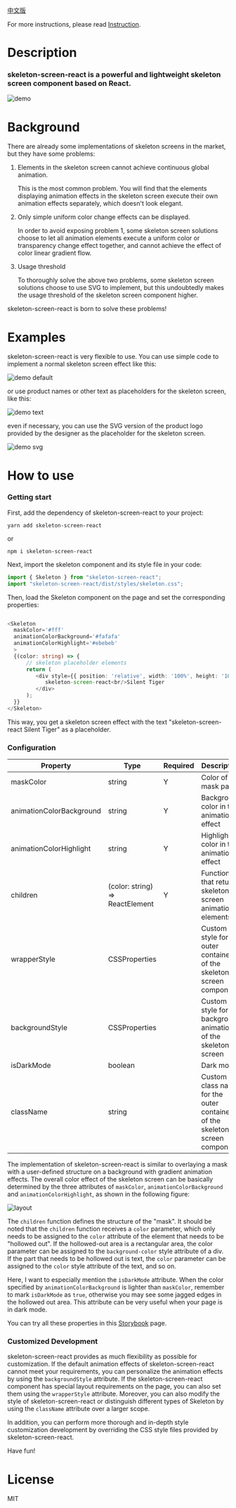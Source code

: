 [中文版](./README.ZH_CN.MD)

For more instructions, please read [Instruction](docs/Instruction.md).

# Description

### skeleton-screen-react is a powerful and lightweight skeleton screen component based on React.

![demo](./docs/assets/default_capture.gif)

# Background

There are already some implementations of skeleton screens in the market, but they have some problems:

1. Elements in the skeleton screen cannot achieve continuous global animation.

   This is the most common problem. You will find that the elements displaying animation effects in the skeleton screen execute their own animation effects separately, which doesn't look elegant.

2. Only simple uniform color change effects can be displayed.

   In order to avoid exposing problem 1, some skeleton screen solutions choose to let all animation elements execute a uniform color or transparency change effect together, and cannot achieve the effect of color linear gradient flow.

3. Usage threshold

   To thoroughly solve the above two problems, some skeleton screen solutions choose to use SVG to implement, but this undoubtedly makes the usage threshold of the skeleton screen component higher.

skeleton-screen-react is born to solve these problems!

# Examples

skeleton-screen-react is very flexible to use. You can use simple code to implement a normal skeleton screen effect like this:

![demo default](./docs/assets/default_capture.gif)

or use product names or other text as placeholders for the skeleton screen, like this:

![demo text](./docs/assets/text_capture.gif)

even if necessary, you can use the SVG version of the product logo provided by the designer as the placeholder for the skeleton screen.

![demo svg](./docs/assets/svg_capture.gif)

# How to use

### Getting start

First, add the dependency of skeleton-screen-react to your project:

```shell
yarn add skeleton-screen-react
```

or

```shell
npm i skeleton-screen-react
```

Next, import the skeleton component and its style file in your code:

```typescript
import { Skeleton } from "skeleton-screen-react";
import "skeleton-screen-react/dist/styles/skeleton.css";
```

Then, load the Skeleton component on the page and set the corresponding properties:

```typescript

<Skeleton
  maskColor='#fff'
  animationColorBackground='#fafafa'
  animationColorHighlight='#ebebeb'
  >
  {(color: string) => {
      // skeleton placeholder elements
      return (
         <div style={{ position: 'relative', width: '100%', height: '100%', textAlign: 'center', fontSize: '20px', color }}>
            skeleton-screen-react<br/>Silent Tiger
         </div>
      );
  }}
</Skeleton>
```

This way, you get a skeleton screen effect with the text "skeleton-screen-react Silent Tiger" as a placeholder.

### Configuration
|Property                  |Type                           |Required|Description|
|---                       |---                            |---     |---        |
|maskColor                 |string                         |Y       |Color of the mask part|
|animationColorBackground  |string                         |Y       |Background color in the animation effect|
|animationColorHighlight   |string                         |Y       |Highlight color in the animation effect|
|children                  |(color: string) => ReactElement|Y       |Function that returns skeleton screen animation elements|
|wrapperStyle              |CSSProperties                  |        |Custom style for the outer container of the skeleton screen component|
|backgroundStyle           |CSSProperties                  |        |Custom style for the background animation of the skeleton screen|
|isDarkMode                |boolean                        |        |Dark mode|
|className                 |string                         |        |Custom class name for the outer container of the skeleton screen component|

The implementation of skeleton-screen-react is similar to overlaying a mask with a user-defined structure on a background with gradient animation effects. The overall color effect of the skeleton screen can be basically determined by the three attributes of ```maskColor```, ```animationColorBackground``` and ```animationColorHighlight```, as shown in the following figure:

![layout](./docs/assets/layout.png)

The ```children``` function defines the structure of the "mask". It should be noted that the ```children``` function receives a ```color``` parameter, which only needs to be assigned to the ```color``` attribute of the element that needs to be "hollowed out". If the hollowed-out area is a rectangular area, the color parameter can be assigned to the ```background-color``` style attribute of a div. If the part that needs to be hollowed out is text, the ```color``` parameter can be assigned to the ```color``` style attribute of the text, and so on.

Here, I want to especially mention the ```isDarkMode``` attribute. When the color specified by ```animationColorBackground``` is lighter than ```maskColor```, remember to mark ```isDarkMode``` as ```true```, otherwise you may see some jagged edges in the hollowed out area. This attribute can be very useful when your page is in dark mode.

You can try all these properties in this [Storybook](https://silenttiger.online/skeleton-screen-react/) page.

### Customized Development
skeleton-screen-react provides as much flexibility as possible for customization. If the default animation effects of skeleton-screen-react cannot meet your requirements, you can personalize the animation effects by using the ```backgroundStyle``` attribute. If the skeleton-screen-react component has special layout requirements on the page, you can also set them using the ```wrapperStyle``` attribute. Moreover, you can also modify the style of skeleton-screen-react or distinguish different types of Skeleton by using the ```className``` attribute over a larger scope.

In addition, you can perform more thorough and in-depth style customization development by overriding the CSS style files provided by skeleton-screen-react.

Have fun!

# License

MIT
